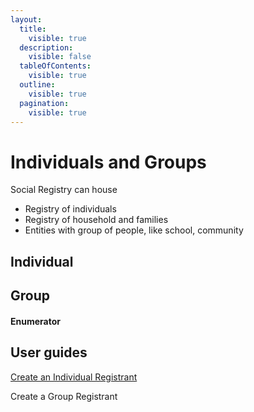 ```yaml
---
layout:
  title:
    visible: true
  description:
    visible: false
  tableOfContents:
    visible: true
  outline:
    visible: true
  pagination:
    visible: true
---
```


# Individuals and Groups

Social Registry can house

* Registry of individuals
* Registry of household and families
* Entities with group of people, like school, community

## Individual&#x20;

## Group



#### Enumerator

## User guides

[Create an Individual Registrant](individuals-and-groups/user-guides/create-an-individual-registrant.md)

Create a Group Registrant


